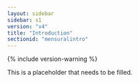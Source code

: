 ```yaml
---
layout: sidebar
sidebar: s1
version: "v4"
title: "Introduction"
sectionid: "mensuralintro"
---
```


{% include version-warning %}

This is a placeholder that needs to be filled.
